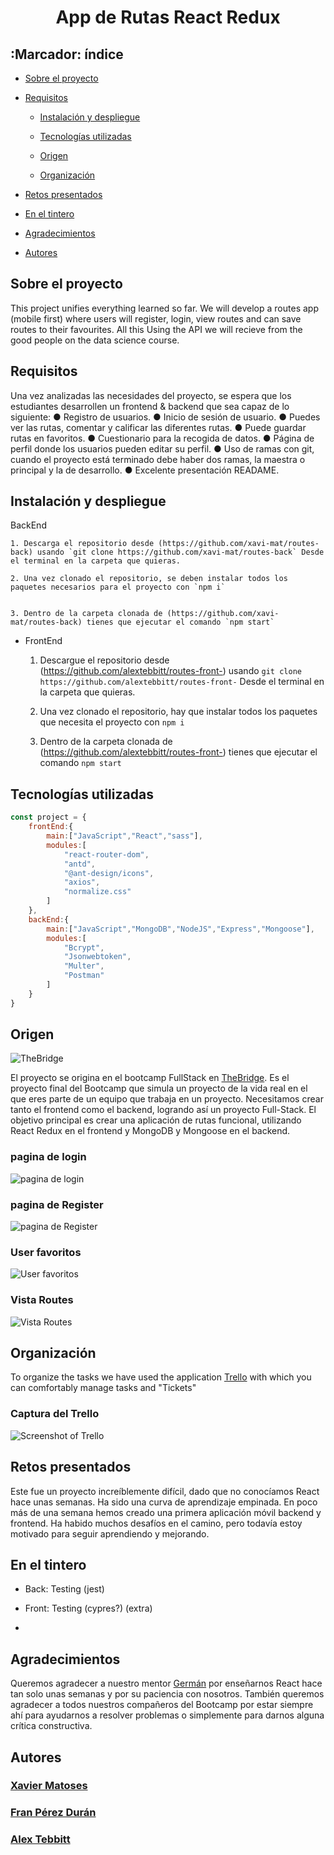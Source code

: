 #  <center>App de Rutas React Redux</center> 

 ## :Marcador: índice

 - [Sobre el proyecto](#)

 - [Requisitos](#)

    - [Instalación y despliegue](#)

    - [Tecnologías utilizadas](#)

    - [Origen](#)

    - [Organización](#)

- [Retos presentados](#)

- [En el tintero](#)

- [Agradecimientos](#)

- [Autores](#)



## Sobre el proyecto

This project unifies everything learned so far. We will develop a routes app (mobile first) where users will register, login, view routes and can save routes to their favourites. All this Using the API we will recieve from the good people on the data science course. 

## Requisitos
Una vez analizadas las necesidades del proyecto, se espera
que los estudiantes desarrollen un frontend & backend que sea capaz de lo siguiente:
● Registro de usuarios.
● Inicio de sesión de usuario.
● Puedes ver las rutas, comentar y calificar las diferentes rutas.
● Puede guardar rutas en favoritos.
● Cuestionario para la recogida de datos.
● Página de perfil donde los usuarios pueden editar su perfil.
● Uso de ramas con git, cuando el proyecto está terminado debe haber dos ramas, la maestra o principal y la de desarrollo.
● Excelente presentación READAME.

## Instalación y despliegue

BackEnd

    1. Descarga el repositorio desde (https://github.com/xavi-mat/routes-back) usando `git clone https://github.com/xavi-mat/routes-back` Desde el terminal en la carpeta que quieras.  

    2. Una vez clonado el repositorio, se deben instalar todos los paquetes necesarios para el proyecto con `npm i` 
    

    3. Dentro de la carpeta clonada de (https://github.com/xavi-mat/routes-back) tienes que ejecutar el comando `npm start`

- FrontEnd

    1. Descargue el repositorio desde (https://github.com/alextebbitt/routes-front-) usando `git clone https://github.com/alextebbitt/routes-front-` Desde el terminal en la carpeta que quieras.

    2. Una vez clonado el repositorio, hay que instalar todos los paquetes que necesita el proyecto con `npm i`

    3. Dentro de la carpeta clonada de (https://github.com/alextebbitt/routes-front-) tienes que ejecutar el comando `npm start`

## Tecnologías utilizadas

```JavaScript
const project = {
    frontEnd:{
        main:["JavaScript","React","sass"],
        modules:[
            "react-router-dom",
            "antd",
            "@ant-design/icons",
            "axios",
            "normalize.css"
        ]
    },
    backEnd:{
        main:["JavaScript","MongoDB","NodeJS","Express","Mongoose"],
        modules:[
            "Bcrypt",
            "Jsonwebtoken",
            "Multer",
            "Postman"
        ]
    }
} 
```
 ## Origen

![TheBridge](./toReadme/thebridgelogo.svg)

El proyecto se origina en el bootcamp FullStack en [TheBridge](https://www.thebridge.tech/). Es el proyecto final del Bootcamp que simula un proyecto de la vida real en el que eres parte de un equipo que trabaja en un proyecto. Necesitamos crear tanto el frontend como el backend, logrando así un proyecto Full-Stack. El objetivo principal es crear una aplicación de rutas funcional, utilizando React Redux en el frontend y MongoDB y Mongoose en el backend.


### pagina de login 
![pagina de login ](./link/goes/here)

### pagina de Register 
![pagina de Register ](./link/goes/here)

### User favoritos
![User favoritos](./link/goes/here)

### Vista Routes 
![Vista Routes](./link/goes/here)

## Organización

To organize the tasks we have used the application [Trello](https://trello.com/) with which you can comfortably manage tasks and "Tickets"

### Captura del Trello
![Screenshot of Trello](./src/assets/trello.png)


## Retos presentados

Este fue un proyecto increíblemente difícil, dado que no conocíamos React hace unas semanas. Ha sido una curva de aprendizaje empinada. En poco más de una semana hemos creado una primera aplicación móvil backend y frontend. Ha habido muchos desafíos en el camino, pero todavía estoy motivado para seguir aprendiendo y mejorando. 


## En el tintero

- Back: Testing (jest) 

- Front: Testing (cypres?) (extra)

- 

## Agradecimientos

Queremos agradecer a nuestro mentor [Germán](https://github.com/GeerDev) por enseñarnos React hace tan solo unas semanas y por su paciencia con nosotros. También queremos agradecer a todos nuestros compañeros del Bootcamp por estar siempre ahí para ayudarnos a resolver problemas o simplemente para darnos alguna crítica constructiva.


## Autores

### [Xavier Matoses](https://github.com/xavi-mat)
### [Fran Pérez Durán](https://github.com/franpd8)
### [Alex Tebbitt](https://github.com/alextebbitt)